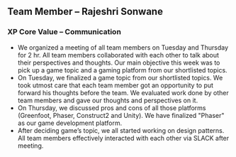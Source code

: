 ## Team Member – Rajeshri Sonwane

### XP Core Value – Communication

* We organized a meeting of all team members on Tuesday and Thursday for 2 hr. All team members collaborated with each other to talk about their perspectives and thoughts. Our main objective this week was to pick up a game topic and a gaming platform from our shortlisted topics.
* On Tuesday, we finalized a game topic from our shortlisted topics. We took utmost care that each team member got an opportunity to put forward his thoughts before the team. We evaluated work done by other team members and gave our thoughts and perspectives on it.
* On Thursday, we discussed pros and cons of all those platforms (Greenfoot, Phaser, Construct2 and Unity). We have finalized "Phaser" as our game development platform.
* After deciding game’s topic, we all started working on design patterns. All team members effectively interacted with each other via SLACK after meeting. 
